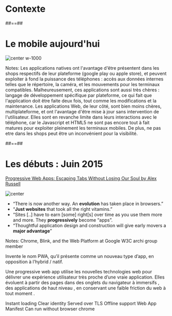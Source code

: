 
<!-- .slide: class="transition-white sfeir-bg-blue" -->

# Contexte

##==##

# Le mobile aujourd'hui

![center w-1000](./assets/images/dileme_app_mobile.png)

Notes:
Les applications natives ont l'avantage d'être présentent dans les shops respectifs de leur plateforme (google play ou apple store), et peuvent exploiter à fond la puissance des téléphones : accès aux données internes telles que le répertoire, la caméra, et les mouvements pour les terminaux compatibles.
Malheureusement, ces applications sont aussi très chères : langage de développement spécifique par plateforme, ce qui fait que l'application doit être faite deux fois, tout comme les modifications et la maintenance.
Les applications Web, de leur côté, sont bien moins chères, multiplateforme, et ont l'avantage d'être mise à jour sans intervention de l'utilisateur.
Elles sont en revanche limite dans leurs interactions avec le téléphone, car le Javascript et HTML5 ne sont pas encore tout à fait matures pour exploiter pleinement les terminaux mobiles. De plus, ne pas etre dans les shops peut être un inconvénient pour la visibilité.



##==##

# Les débuts : Juin 2015


[Progressive Web Apps: Escaping Tabs Without Losing Our Soul by Alex Russell](https://infrequently.org/2015/06/progressive-apps-escaping-tabs-without-losing-our-soul/)

![center](./assets/images/alex_russel.png)

* “There is now another way. An **evolution** has taken place in browsers.”
* “**Just websites** that took all the right vitamins.”
* “Sites [..] have to earn [some] right[s] over time as you use them more and more. They **progressively** become “apps”.
* “Thoughtful application design and construction will give early movers a **major advantage**”


Notes:
Chrome, Blink, and the Web Platform at Google
W3C archi group member

Invente le nom PWA, qu’il présente comme un nouveau type d’app, en opposition à l’hybrid / natif.

Une progressive web app utilise les nouvelles technologies web pour délivrer une expérience utilisateur très proche d’une vraie application. Elles évoluent à partir des pages dans des onglets du navigateur à immersifs , des applications de haut niveau , en conservant une faible friction du web à tout moment .

Instant loading
Clear identity
Served over TLS
Offline support
Web App Manifest
Can run without browser chrome


